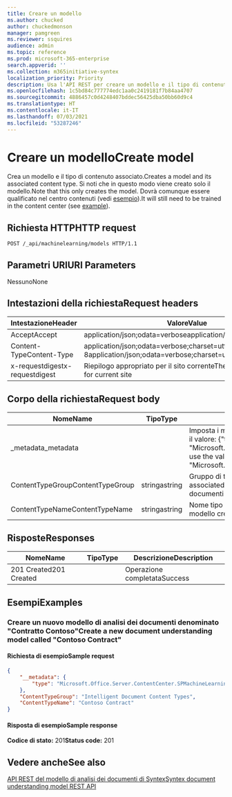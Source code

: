 ```yaml
---
title: Creare un modello
ms.author: chucked
author: chuckedmonson
manager: pamgreen
ms.reviewer: ssquires
audience: admin
ms.topic: reference
ms.prod: microsoft-365-enterprise
search.appverid: ''
ms.collection: m365initiative-syntex
localization_priority: Priority
description: Usa l'API REST per creare un modello e il tipo di contenuto associato.
ms.openlocfilehash: 1c5bd84c777774edc1aa0c2419181f7b84aa4707
ms.sourcegitcommit: 4886457c0d4248407bddec56425dba50bb60d9c4
ms.translationtype: HT
ms.contentlocale: it-IT
ms.lasthandoff: 07/03/2021
ms.locfileid: "53287246"
---
```

# <a name="create-model"></a><span data-ttu-id="1d8b6-103">Creare un modello</span><span class="sxs-lookup"><span data-stu-id="1d8b6-103">Create model</span></span>

<span data-ttu-id="1d8b6-104">Crea un modello e il tipo di contenuto associato.</span><span class="sxs-lookup"><span data-stu-id="1d8b6-104">Creates a model and its associated content type.</span></span> <span data-ttu-id="1d8b6-105">Si noti che in questo modo viene creato solo il modello.</span><span class="sxs-lookup"><span data-stu-id="1d8b6-105">Note that this only creates the model.</span></span> <span data-ttu-id="1d8b6-106">Dovrà comunque essere qualificato nel centro contenuti (vedi [esempio](rest-createmodel-method.md#examples)).</span><span class="sxs-lookup"><span data-stu-id="1d8b6-106">It will still need to be trained in the content center (see [example](rest-createmodel-method.md#examples)).</span></span>

## <a name="http-request"></a><span data-ttu-id="1d8b6-107">Richiesta HTTP</span><span class="sxs-lookup"><span data-stu-id="1d8b6-107">HTTP request</span></span>

```http
POST /_api/machinelearning/models HTTP/1.1
```
## <a name="uri-parameters"></a><span data-ttu-id="1d8b6-108">Parametri URI</span><span class="sxs-lookup"><span data-stu-id="1d8b6-108">URI Parameters</span></span>

<span data-ttu-id="1d8b6-109">Nessuno</span><span class="sxs-lookup"><span data-stu-id="1d8b6-109">None</span></span>

## <a name="request-headers"></a><span data-ttu-id="1d8b6-110">Intestazioni della richiesta</span><span class="sxs-lookup"><span data-stu-id="1d8b6-110">Request headers</span></span>

| <span data-ttu-id="1d8b6-111">Intestazione</span><span class="sxs-lookup"><span data-stu-id="1d8b6-111">Header</span></span> | <span data-ttu-id="1d8b6-112">Valore</span><span class="sxs-lookup"><span data-stu-id="1d8b6-112">Value</span></span> |
|--------|-------|
|<span data-ttu-id="1d8b6-113">Accept</span><span class="sxs-lookup"><span data-stu-id="1d8b6-113">Accept</span></span>|<span data-ttu-id="1d8b6-114">application/json;odata=verbose</span><span class="sxs-lookup"><span data-stu-id="1d8b6-114">application/json;odata=verbose</span></span>|
|<span data-ttu-id="1d8b6-115">Content-Type</span><span class="sxs-lookup"><span data-stu-id="1d8b6-115">Content-Type</span></span>|<span data-ttu-id="1d8b6-116">application/json;odata=verbose;charset=utf-8</span><span class="sxs-lookup"><span data-stu-id="1d8b6-116">application/json;odata=verbose;charset=utf-8</span></span>|
|<span data-ttu-id="1d8b6-117">x-requestdigest</span><span class="sxs-lookup"><span data-stu-id="1d8b6-117">x-requestdigest</span></span>|<span data-ttu-id="1d8b6-118">Riepilogo appropriato per il sito corrente</span><span class="sxs-lookup"><span data-stu-id="1d8b6-118">The appropriate digest for current site</span></span>|

## <a name="request-body"></a><span data-ttu-id="1d8b6-119">Corpo della richiesta</span><span class="sxs-lookup"><span data-stu-id="1d8b6-119">Request body</span></span>

|<span data-ttu-id="1d8b6-120">Nome</span><span class="sxs-lookup"><span data-stu-id="1d8b6-120">Name</span></span>    |<span data-ttu-id="1d8b6-121">Tipo</span><span class="sxs-lookup"><span data-stu-id="1d8b6-121">Type</span></span>   |<span data-ttu-id="1d8b6-122">Descrizione</span><span class="sxs-lookup"><span data-stu-id="1d8b6-122">Description</span></span> |
|--------|-------|------------|
|<span data-ttu-id="1d8b6-123">_metadata</span><span class="sxs-lookup"><span data-stu-id="1d8b6-123">_metadata</span></span>|  |<span data-ttu-id="1d8b6-124">Imposta i metadati dell'oggetto in SPO.</span><span class="sxs-lookup"><span data-stu-id="1d8b6-124">Set the object meta on the SPO.</span></span> <span data-ttu-id="1d8b6-125">Usare sempre il valore: {"type": "Microsoft.Office.Server.ContentCenter.SPMachineLearningModelEntityData"}.</span><span class="sxs-lookup"><span data-stu-id="1d8b6-125">Always use the value: {"type": "Microsoft.Office.Server.ContentCenter.SPMachineLearningModelEntityData"}.</span></span> |
|<span data-ttu-id="1d8b6-126">ContentTypeGroup</span><span class="sxs-lookup"><span data-stu-id="1d8b6-126">ContentTypeGroup</span></span>|<span data-ttu-id="1d8b6-127">stringa</span><span class="sxs-lookup"><span data-stu-id="1d8b6-127">string</span></span>|<span data-ttu-id="1d8b6-128">Gruppo di tipi di contenuto associato al modello.</span><span class="sxs-lookup"><span data-stu-id="1d8b6-128">The associated content type group associated with the model.</span></span> <span data-ttu-id="1d8b6-129">Per impostazione predefinita, "Tipi di contenuto dei documenti intelligenti".</span><span class="sxs-lookup"><span data-stu-id="1d8b6-129">Defaulted to "Intelligent Document Content Types".</span></span>|
|<span data-ttu-id="1d8b6-130">ContentTypeName</span><span class="sxs-lookup"><span data-stu-id="1d8b6-130">ContentTypeName</span></span>|<span data-ttu-id="1d8b6-131">stringa</span><span class="sxs-lookup"><span data-stu-id="1d8b6-131">string</span></span>|<span data-ttu-id="1d8b6-132">Nome tipo di contenuto associato.</span><span class="sxs-lookup"><span data-stu-id="1d8b6-132">The associated content type name.</span></span> <span data-ttu-id="1d8b6-133">Il file del modello creato avrà lo stesso nome.</span><span class="sxs-lookup"><span data-stu-id="1d8b6-133">The created model file will have the same name.</span></span>|

## <a name="responses"></a><span data-ttu-id="1d8b6-134">Risposte</span><span class="sxs-lookup"><span data-stu-id="1d8b6-134">Responses</span></span>

| <span data-ttu-id="1d8b6-135">Nome</span><span class="sxs-lookup"><span data-stu-id="1d8b6-135">Name</span></span>   | <span data-ttu-id="1d8b6-136">Tipo</span><span class="sxs-lookup"><span data-stu-id="1d8b6-136">Type</span></span>  | <span data-ttu-id="1d8b6-137">Descrizione</span><span class="sxs-lookup"><span data-stu-id="1d8b6-137">Description</span></span>|
|--------|-------|------------|
|<span data-ttu-id="1d8b6-138">201 Created</span><span class="sxs-lookup"><span data-stu-id="1d8b6-138">201 Created</span></span>| |<span data-ttu-id="1d8b6-139">Operazione completata</span><span class="sxs-lookup"><span data-stu-id="1d8b6-139">Success</span></span>|

## <a name="examples"></a><span data-ttu-id="1d8b6-140">Esempi</span><span class="sxs-lookup"><span data-stu-id="1d8b6-140">Examples</span></span>

### <a name="create-a-new-document-understanding-model-called-contoso-contract"></a><span data-ttu-id="1d8b6-141">Creare un nuovo modello di analisi dei documenti denominato "Contratto Contoso"</span><span class="sxs-lookup"><span data-stu-id="1d8b6-141">Create a new document understanding model called "Contoso Contract"</span></span>

#### <a name="sample-request"></a><span data-ttu-id="1d8b6-142">Richiesta di esempio</span><span class="sxs-lookup"><span data-stu-id="1d8b6-142">Sample request</span></span>

```json
{
    "__metadata": {
        "type": "Microsoft.Office.Server.ContentCenter.SPMachineLearningModelEntityData"
    },
    "ContentTypeGroup": "Intelligent Document Content Types",
    "ContentTypeName": "Contoso Contract"
}
```

#### <a name="sample-response"></a><span data-ttu-id="1d8b6-143">Risposta di esempio</span><span class="sxs-lookup"><span data-stu-id="1d8b6-143">Sample response</span></span>

<span data-ttu-id="1d8b6-144">**Codice di stato:** 201</span><span class="sxs-lookup"><span data-stu-id="1d8b6-144">**Status code:** 201</span></span>

## <a name="see-also"></a><span data-ttu-id="1d8b6-145">Vedere anche</span><span class="sxs-lookup"><span data-stu-id="1d8b6-145">See also</span></span>

[<span data-ttu-id="1d8b6-146">API REST del modello di analisi dei documenti di Syntex</span><span class="sxs-lookup"><span data-stu-id="1d8b6-146">Syntex document understanding model REST API</span></span>](syntex-model-rest-api.md)
